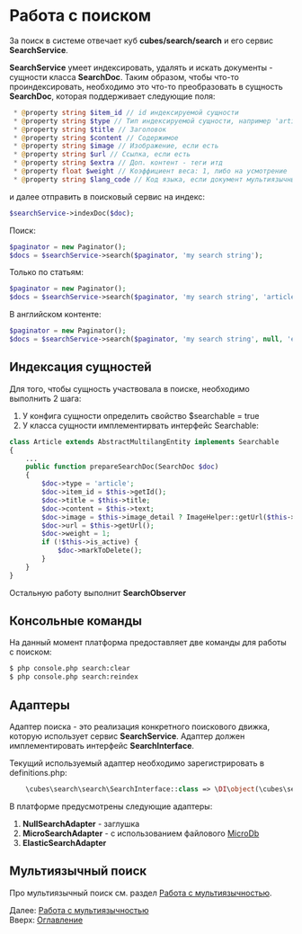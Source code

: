 # Работа с поиском

За поиск в системе отвечает куб **cubes/search/search** и его сервис **SearchService**.

**SearchService** умеет индексировать, удалять и искать документы - сущности класса **SearchDoc**. Таким образом,
чтобы что-то проиндексировать, необходимо это что-то преобразовать в сущность **SearchDoc**, которая поддерживает
следующие поля:
```php
 * @property string $item_id // id индексируемой сущности
 * @property string $type // Тип индексируемой сущности, например 'article'
 * @property string $title // Заголовок
 * @property string $content // Содержимое
 * @property string $image // Изображение, если есть
 * @property string $url // Ссылка, если есть
 * @property string $extra // Доп. контент - теги итд
 * @property float $weight // Коэффициент веса: 1, либо на усмотрение
 * @property string $lang_code // Код языка, если документ мультиязычный
```

и далее отправить в поисковый сервис на индекс:
```php
$searchService->indexDoc($doc);
```

Поиск:
```php
$paginator = new Paginator();
$docs = $searchService->search($paginator, 'my search string');
```
Только по статьям:
```php
$paginator = new Paginator();
$docs = $searchService->search($paginator, 'my search string', 'article');
```
В английском контенте:
```php
$paginator = new Paginator();
$docs = $searchService->search($paginator, 'my search string', null, 'en');
```

## Индексация сущностей

Для того, чтобы сущность участвовала в поиске, необходимо выполнить 2 шага:
1. У конфига сущности определить свойство $searchable = true
2. У класса сущности имплементирвать интерфейс Searchable: 

```php
class Article extends AbstractMultilangEntity implements Searchable
{
    ...
    public function prepareSearchDoc(SearchDoc $doc)
    {
        $doc->type = 'article';
        $doc->item_id = $this->getId();
        $doc->title = $this->title;
        $doc->content = $this->text;
        $doc->image = $this->image_detail ? ImageHelper::getUrl($this->image_detail) : '';
        $doc->url = $this->getUrl();
        $doc->weight = 1;
        if (!$this->is_active) {
            $doc->markToDelete();
        }
    }
}
```

Остальную работу выполнит **SearchObserver**

## Консольные команды

На данный момент платформа предоставляет две команды для работы с поиском:
```bash
$ php console.php search:clear
$ php console.php search:reindex
```

## Адаптеры

Адаптер поиска - это реализация конкретного поискового движка, которую использует сервис **SearchService**.
Адаптер должен имплементировать интерфейс **SearchInterface**.

Текущий используемый адаптер необходимо зарегистрировать в definitions.php:
```php
    \cubes\search\search\SearchInterface::class => \DI\object(\cubes\search\search\adapters\NullSearchAdapter::class),
```

В платформе предусмотрены следующие адаптеры:
1. **NullSearchAdapter** - заглушка
2. **MicroSearchAdapter** - с использованием файлового [MicroDb](https://github.com/web-complete/microDb)
4. **ElasticSearchAdapter**

## Мультиязычный поиск

Про мультиязычный поиск см. раздел [Работа с мультиязычностью](multilang.md).

Далее: [Работа с мультиязычностью](multilang.md)<br>
Вверх: [Оглавление](index.md)
